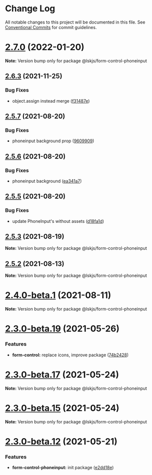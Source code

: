 # Change Log

All notable changes to this project will be documented in this file.
See [Conventional Commits](https://conventionalcommits.org) for commit guidelines.

# [2.7.0](https://github.com/lskjs/ux/compare/v2.6.5...v2.7.0) (2022-01-20)

**Note:** Version bump only for package @lskjs/form-control-phoneinput





## [2.6.3](https://github.com/lskjs/ux/compare/v2.6.2...v2.6.3) (2021-11-25)


### Bug Fixes

* object.assign instead merge ([f31487e](https://github.com/lskjs/ux/commit/f31487e8a408488c21a378371adfdd5267788c70))





## [2.5.7](https://github.com/lskjs/ux/compare/v2.5.6...v2.5.7) (2021-08-20)


### Bug Fixes

* phoneinput background prop ([9609909](https://github.com/lskjs/ux/commit/9609909a5d6016f6463a814149708411a8eaa54b))





## [2.5.6](https://github.com/lskjs/ux/compare/v2.5.5...v2.5.6) (2021-08-20)


### Bug Fixes

* phoneinput background ([ea341a7](https://github.com/lskjs/ux/commit/ea341a7286ee4f813ad56e2fe0561b960960e521))





## [2.5.5](https://github.com/lskjs/ux/compare/v2.5.4...v2.5.5) (2021-08-20)


### Bug Fixes

* update PhoneInput's without assets ([d18fa1d](https://github.com/lskjs/ux/commit/d18fa1d7ea4db6dbbfc18044f9d4c71fea4b19c8))





## [2.5.3](https://github.com/lskjs/ux/compare/v2.5.2...v2.5.3) (2021-08-19)

**Note:** Version bump only for package @lskjs/form-control-phoneinput





## [2.5.2](https://github.com/lskjs/ux/compare/v2.5.1...v2.5.2) (2021-08-13)

**Note:** Version bump only for package @lskjs/form-control-phoneinput





# [2.4.0-beta.1](https://github.com/lskjs/ux/compare/v2.3.0-beta.29...v2.4.0-beta.1) (2021-08-11)

**Note:** Version bump only for package @lskjs/form-control-phoneinput





# [2.3.0-beta.19](https://github.com/lskjs/ux/tree/master/packages/form-control-phoneinput/compare/v2.3.0-beta.18...v2.3.0-beta.19) (2021-05-26)


### Features

* **form-control:** replace icons, improve package ([74b2428](https://github.com/lskjs/ux/tree/master/packages/form-control-phoneinput/commit/74b2428eebd5b103ed9ed4fd93fbf3361a534d06))





# [2.3.0-beta.17](https://github.com/lskjs/ux/tree/master/packages/form-control-phoneinput/compare/v2.3.0-beta.15...v2.3.0-beta.17) (2021-05-24)

**Note:** Version bump only for package @lskjs/form-control-phoneinput





# [2.3.0-beta.15](https://github.com/lskjs/ux/tree/master/packages/form-control-phoneinput/compare/v2.3.0-beta.13...v2.3.0-beta.15) (2021-05-24)

**Note:** Version bump only for package @lskjs/form-control-phoneinput





# [2.3.0-beta.12](https://github.com/lskjs/ux/tree/master/packages/form-control-phoneinput/compare/v2.3.0-beta.12...v2.3.0-beta.12) (2021-05-21)


### Features

* **form-control-phoneinput:** init package ([e2dd18e](https://github.com/lskjs/ux/tree/master/packages/form-control-phoneinput/commit/e2dd18e660940f8c4e9d2c07d7b0734d9b886c0d))
